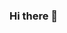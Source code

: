 ### Hi there 👋

<!--
**baselmq/baselmq** is a ✨ _special_ ✨ repository because its `README.md` (this file) appears on your GitHub profile.
![68747470733a2f2f7265732e636c6f7564696e6172792e636f6d2f7375706572666f6c696f2f696d6167652f75706c6f61642f76313632303638393937392f363837343734373037333361326632663639326537303639366536393664363732653633366636643266366](https://github.com/baselmq/baselmq/assets/75625539/8d7f4465-d672-4ded-891a-600ecef58e5f)

Here are some ideas to get you started:

- 🔭 I’m currently working on ...
- 🌱 I’m currently learning ...
- 👯 I’m looking to collaborate on ...
- 🤔 I’m looking for help with ...
- 💬 Ask me about ...
- 📫 How to reach me: ...
- 😄 Pronouns: ...
- ⚡ Fun fact: ...
-->
